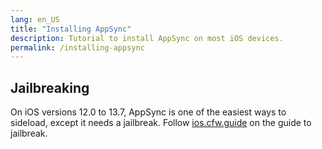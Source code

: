 ```yaml
---
lang: en_US
title: "Installing AppSync"
description: Tutorial to install AppSync on most iOS devices.
permalink: /installing-appsync
---
```

## Jailbreaking

On iOS versions 12.0 to 13.7, AppSync is one of the easiest ways to sideload, except it needs a jailbreak. Follow [ios.cfw.guide](https://ios.cfw.guide) on the guide to jailbreak.

